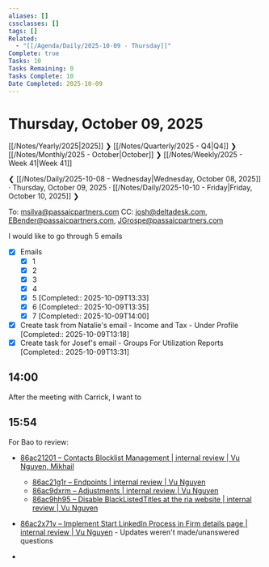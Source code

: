 ```yaml
---
aliases: []
cssclasses: []
tags: []
Related:
  - "[[/Agenda/Daily/2025-10-09 - Thursday]]"
Complete: true
Tasks: 10
Tasks Remaining: 0
Tasks Complete: 10
Date Completed: 2025-10-09
---
```

# Thursday, October 09, 2025

[[/Notes/Yearly/2025|2025]] ❯ [[/Notes/Quarterly/2025 - Q4|Q4]] ❯ [[/Notes/Monthly/2025 - October|October]] ❯ [[/Notes/Weekly/2025 - Week 41|Week 41]]

❮ [[/Notes/Daily/2025-10-08 - Wednesday|Wednesday, October 08, 2025]] · Thursday, October 09, 2025 · [[/Notes/Daily/2025-10-10 - Friday|Friday, October 10, 2025]] ❯


To: msilva@passaicpartners.com
CC: josh@deltadesk.com, EBender@passaicpartners.com, JGrospe@passaicpartners.com

I would like to go through 5 emails

- [x] Emails
    - [x] 1
    - [x] 2
    - [x] 3
    - [x] 4
    - [x] 5 [Completed:: 2025-10-09T13:33]
    - [x] 6 [Completed:: 2025-10-09T13:35]
    - [x] 7 [Completed:: 2025-10-09T14:00]

- [x] Create task from Natalie's email - Income and Tax - Under Profile [Completed:: 2025-10-09T13:18]
- [x] Create task for Josef's email - Groups For Utilization Reports [Completed:: 2025-10-09T13:31]

## 14:00

After the meeting with Carrick, I want to 

## 15:54

For Bao to review:

- [86ac21201 – Contacts Blocklist Management | internal review | Vu Nguyen, Mikhail](https://app.clickup.com/t/86ac21201)
    - [86ac21g1r – Endpoints | internal review | Vu Nguyen](https://app.clickup.com/t/86ac21g1r)
    - [86ac9dxrm – Adjustments | internal review | Vu Nguyen](https://app.clickup.com/t/86ac9dxrm)
    - [86ac9hh95 – Disable BlackListedTitles at the ria website | internal review | Vu Nguyen](https://app.clickup.com/t/86ac9hh95)

- [86ac2x71v – Implement Start LinkedIn Process in Firm details page | internal review | Vu Nguyen](https://app.clickup.com/t/86ac2x71v) - Updates weren't made/unanswered questions
- 
